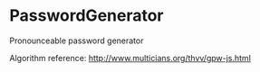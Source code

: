 # PasswordGenerator

Pronounceable password generator

Algorithm reference: http://www.multicians.org/thvv/gpw-js.html
<!--http://www.multicians.org/thvv/gpw.js-->
